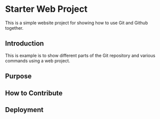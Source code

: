 # Starter Web Project
This is a simple website project for showing how to use Git and Github together.
## Introduction

This is example is to show different parts of the Git repository and various commands using a web project.
## Purpose
## How to Contribute
## Deployment
